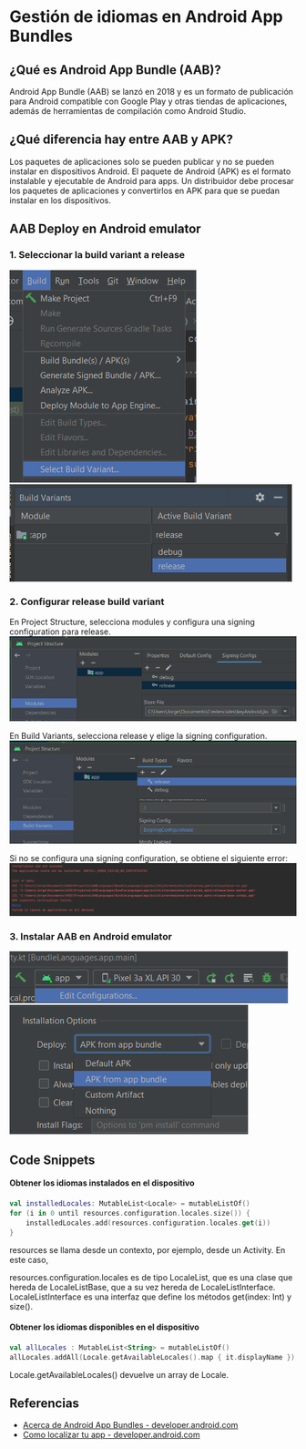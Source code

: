 # Gestión de idiomas en Android App Bundles

## ¿Qué es Android App Bundle (AAB)?

Android App Bundle (AAB) se lanzó en 2018 y es un formato de publicación para Android compatible con Google Play y otras tiendas de aplicaciones, además de herramientas de compilación como Android Studio.

## ¿Qué diferencia hay entre AAB y APK?

Los paquetes de aplicaciones solo se pueden publicar y no se pueden instalar en dispositivos Android. El paquete de Android (APK) es el formato instalable y ejecutable de Android para apps. Un distribuidor debe procesar los paquetes de aplicaciones y convertirlos en APK para que se puedan instalar en los dispositivos.


## AAB Deploy en Android emulator

### 1. Seleccionar la build variant a release
![SelectBuildVariant1.png](img/SelectBuildVariant1.png)
![SelectBuildVariant2.png](img/SelectBuildVariant2.png)

### 2. Configurar release build variant

En Project Structure, selecciona modules y configura una signing configuration para release. 
![CrearConfFirma.png](img/CrearConfFirma.png)

En Build Variants, selecciona release y elige la signing configuration.
![AsignarConfFirmaARelease.png](img/AsignarConfFirmaARelease.png)

Si no se configura una signing configuration, se obtiene el siguiente error:
![ErrorAABNoFirmado.png](img/ErrorAABNoFirmado.png)

### 3. Instalar AAB en Android emulator

![EditLaunchConf1.png](img/EditLaunchConf1.png)
![EditLaunchConf2.png](img/EditLaunchConf2.png)

## Code Snippets

#### Obtener los idiomas instalados en el dispositivo

```kotlin
val installedLocales: MutableList<Locale> = mutableListOf()
for (i in 0 until resources.configuration.locales.size()) {
    installedLocales.add(resources.configuration.locales.get(i))
}
```
resources se llama desde un contexto, por ejemplo, desde un Activity. En este caso,

resources.configuration.locales es de tipo LocaleList, que es una clase que hereda de LocaleListBase, que a su vez hereda de LocaleListInterface. LocaleListInterface es una interfaz que define los métodos get(index: Int) y size().

#### Obtener los idiomas disponibles en el dispositivo

```kotlin
val allLocales : MutableList<String> = mutableListOf()
allLocales.addAll(Locale.getAvailableLocales().map { it.displayName })
```

Locale.getAvailableLocales() devuelve un array de Locale.


## Referencias

* [Acerca de Android App Bundles - developer.android.com](https://developer.android.com/guide/app-bundle?hl=es-419)
* [Como localizar tu app - developer.android.com](https://developer.android.com/guide/topics/resources/localization?hl=es-419)